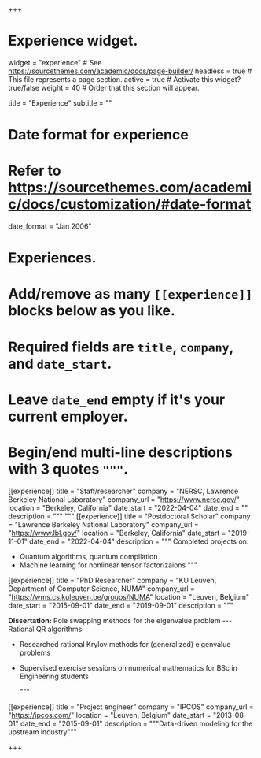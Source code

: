 +++
# Experience widget.
widget = "experience"  # See https://sourcethemes.com/academic/docs/page-builder/
headless = true  # This file represents a page section.
active = true  # Activate this widget? true/false
weight = 40  # Order that this section will appear.

title = "Experience"
subtitle = ""

# Date format for experience
#   Refer to https://sourcethemes.com/academic/docs/customization/#date-format
date_format = "Jan 2006"

# Experiences.
#   Add/remove as many `[[experience]]` blocks below as you like.
#   Required fields are `title`, `company`, and `date_start`.
#   Leave `date_end` empty if it's your current employer.
#   Begin/end multi-line descriptions with 3 quotes `"""`.

[[experience]]
  title = "Staff/researcher"
  company = "NERSC, Lawrence Berkeley National Laboratory"
  company_url = "https://www.nersc.gov/"
  location = "Berkeley, California"
  date_start = "2022-04-04"
  date_end = ""
  description = """
  """
[[experience]]
  title = "Postdoctoral Scholar"
  company = "Lawrence Berkeley National Laboratory"
  company_url = "https://www.lbl.gov/"
  location = "Berkeley, California"
  date_start = "2019-11-01"
  date_end = "2022-04-04"
  description = """
  Completed projects on:
  * Quantum algorithms, quantum compilation
  * Machine learning for nonlinear tensor factorizaions
  """

[[experience]]
  title = "PhD Researcher"
  company = "KU Leuven, Department of Computer Science, NUMA"
  company_url = "https://wms.cs.kuleuven.be/groups/NUMA"
  location = "Leuven, Belgium"
  date_start = "2015-09-01"
  date_end = "2019-09-01"
  description = """

**Dissertation:** Pole swapping methods for the eigenvalue problem --- Rational QR algorithms

* Researched rational Krylov methods for (generalized) eigenvalue problems

* Supervised exercise sessions on numerical mathematics for BSc in Engineering students

  """

[[experience]]
  title = "Project engineer"
  company = "IPCOS"
  company_url = "https://ipcos.com/"
  location = "Leuven, Belgium"
  date_start = "2013-08-01"
  date_end = "2015-09-01"
  description = """Data-driven modeling for the upstream industry"""

+++
